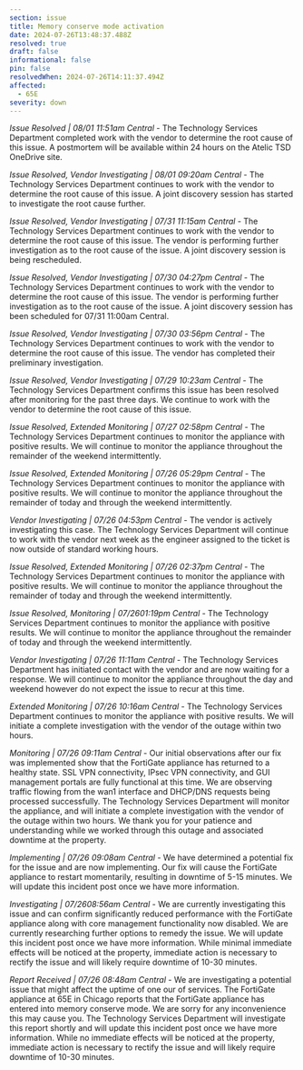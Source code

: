 ```yaml
---
section: issue
title: Memory conserve mode activation
date: 2024-07-26T13:48:37.488Z
resolved: true
draft: false
informational: false
pin: false
resolvedWhen: 2024-07-26T14:11:37.494Z
affected:
  - 65E
severity: down
---
```

*Issue Resolved | 08/01 11:51am Central* - The Technology Services Department completed work with the vendor to determine the root cause of this issue. A postmortem will be available within 24 hours on the Atelic TSD OneDrive site.

*Issue Resolved, Vendor Investigating | 08/01 09:20am Central* - The Technology Services Department continues to work with the vendor to determine the root cause of this issue. A joint discovery session has started to investigate the root cause further.

*Issue Resolved, Vendor Investigating | 07/31 11:15am Central* - The Technology Services Department continues to work with the vendor to determine the root cause of this issue. The vendor is performing further investigation as to the root cause of the issue. A joint discovery session is being rescheduled.

*Issue Resolved, Vendor Investigating | 07/30 04:27pm Central* - The Technology Services Department continues to work with the vendor to determine the root cause of this issue. The vendor is performing further investigation as to the root cause of the issue. A joint discovery session has been scheduled for 07/31 11:00am Central.

*Issue Resolved, Vendor Investigating | 07/30 03:56pm Central* - The Technology Services Department continues to work with the vendor to determine the root cause of this issue. The vendor has completed their preliminary investigation.

*Issue Resolved, Vendor Investigating | 07/29 10:23am Central* - The Technology Services Department confirms this issue has been resolved after monitoring for the past three days. We continue to work with the vendor to determine the root cause of this issue.

*Issue Resolved, Extended Monitoring | 07/27 02:58pm Central* - The Technology Services Department continues to monitor the appliance with positive results. We will continue to monitor the appliance throughout the remainder of  the weekend intermittently.

*Issue Resolved, Extended Monitoring | 07/26 05:29pm Central* - The Technology Services Department continues to monitor the appliance with positive results. We will continue to monitor the appliance throughout the remainder of today and through the weekend intermittently.

*Vendor Investigating | 07/26 04:53pm Central* - The vendor is actively investigating this case. The Technology Services Department will continue to work with the vendor next week as the engineer assigned to the ticket is now outside of standard working hours.

*Issue Resolved, Extended Monitoring | 07/26 02:37pm Central* - The Technology Services Department continues to monitor the appliance with positive results. We will continue to monitor the appliance throughout the remainder of today and through the weekend intermittently.

*Issue Resolved, Monitoring | 07/2601:19pm Central* - The Technology Services Department continues to monitor the appliance with positive results. We will continue to monitor the appliance throughout the remainder of today and through the weekend intermittently.

*Vendor Investigating | 07/26 11:11am Central* - The Technology Services Department has initiated contact with the vendor and are now waiting for a response. We will continue to monitor the appliance throughout the day and weekend however do not expect the issue to recur at this time.

*Extended Monitoring | 07/26 10:16am Central* - The Technology Services Department continues to monitor the appliance with positive results. We will initiate a complete investigation with the vendor of the outage within two hours.

*Monitoring | 07/26 09:11am Central* - Our initial observations after our fix was implemented show that the FortiGate appliance has returned to a healthy state. SSL VPN connectivity, IPsec VPN connectivity, and GUI management portals are fully functional at this time. We are observing traffic flowing from the wan1 interface and DHCP/DNS requests being processed successfully. The Technology Services Department will monitor the appliance, and will initiate a complete investigation with the vendor of the outage within two hours. We thank you for your patience and understanding while we worked through this outage and associated downtime at the property.

*Implementing | 07/26 09:08am Central* - We have determined a potential fix for the issue and are now implementing. Our fix will cause the FortiGate appliance to restart momentarily, resulting in downtime of 5-15 minutes. We will update this incident post once we have more information.

*Investigating | 07/2608:56am Central* - We are currently investigating this issue and can confirm significantly reduced performance with the FortiGate appliance along with core management functionality now disabled. We are currently researching further options to remedy the issue. We will update this incident post once we have more information. While minimal immediate effects will be noticed at the property, immediate action is necessary to rectify the issue and will likely require downtime of 10-30 minutes.

*Report Received | 07/26 08:48am Central* - We are investigating a potential issue that might affect the uptime of one our of services. The FortiGate appliance at 65E in Chicago reports that the FortiGate appliance has entered into memory conserve mode. We are sorry for any inconvenience this may cause you. The Technology Services Department will investigate this report shortly and will update this incident post once we have more information. While no immediate effects will be noticed at the property, immediate action is necessary to rectify the issue and will likely require downtime of 10-30 minutes.